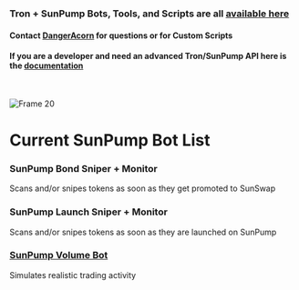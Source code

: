 ### Tron + SunPump Bots, Tools, and Scripts are all [available here](https://t.me/+pE-h-2eMeoRhZDBh)

#### Contact [DangerAcorn](https://t.me/DangerAcorn) for questions or for Custom Scripts

#### If you are a developer and need an advanced Tron/SunPump API here is the [documentation](https://docs.dangeracorn.com)

</br>

![Frame 20](https://github.com/user-attachments/assets/1d0ba3f0-cea4-4e56-bfc6-cc8c23c5ce7a)

# Current SunPump Bot List

### SunPump Bond Sniper + Monitor
Scans and/or snipes tokens as soon as they get promoted to SunSwap
</br>
### SunPump Launch Sniper + Monitor
Scans and/or snipes tokens as soon as they are launched on SunPump
</br>
### [SunPump Volume Bot](https://github.com/DangerAcorn/sunpump/tree/main/bots/tron/sunpump/volume-bot)
Simulates realistic trading activity
</br>
